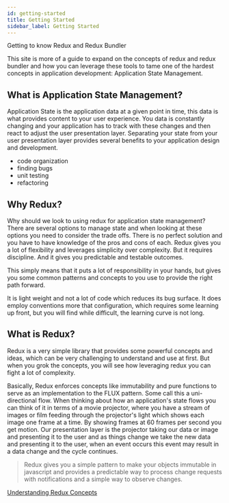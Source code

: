 ```yaml
---
id: getting-started
title: Getting Started
sidebar_label: Getting Started
---
```


Getting to know Redux and Redux Bundler

This site is more of a guide to expand on the concepts of redux and redux bundler and how you can leverage these tools to tame one of the hardest concepts in application development: Application State Management.

## What is Application State Management?

Application State is the application data at a given point in time, this data is what provides content to your user experience. You data is constantly changing and
your application has to track with these changes and then react to adjust the user
presentation layer. Separating your state from your user presentation layer provides several benefits to your application design and development.

* code organization
* finding bugs
* unit testing
* refactoring

## Why Redux?

Why should we look to using redux for application state management? There are several options to manage state and when looking at these options you need to consider the trade offs. There is no perfect solution and you have to have knowledge of the pros and cons of each. Redux gives you a lot of flexibility and leverages simplicity over complexity. But it requires discipline. And it gives you predictable and testable outcomes.

This simply means that it puts a lot of responsibility in your hands, but gives you some common patterns and concepts to you use to provide the right path forward.

It is light weight and not a lot of code which reduces its bug surface. It does employ conventions more that configuration, which requires some learning up front, but you will find while difficult, the learning curve is not long.

## What is Redux?

Redux is a very simple library that provides some powerful concepts and ideas, which can be very challenging to understand and use at first. But when you grok the concepts, you will see how leveraging redux you can fight a lot of complexity.

Basically, Redux enforces concepts like immutability and pure functions to serve as an implementation to the FLUX pattern. Some call this a uni-directional flow. When thinking about how an application's state flows you can think of it in terms of a movie projector, where you have a stream of images or film feeding through the projector's light which shows each image one frame at a time. By showing frames at 60 frames per second you get motion. Our presentation layer is the projector taking our data or image and presenting it to the user and as things change we take the new data and presenting it to the user, when an event occurs this event may result in a data change and the cycle continues.

> Redux gives you a simple pattern to make your objects immutable in javascript and provides a predictable way to process change requests with notifications and a simple way to observe changes.

[Understanding Redux Concepts](concepts.md)
